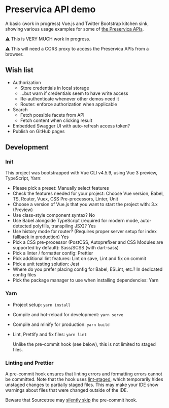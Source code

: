 # Preservica API demo

A basic (work in progress) Vue.js and Twitter Bootstrap kitchen sink, showing various usage examples
for some of [the Preservica APIs](https://developers.preservica.com/api-reference).

:warning:  This is VERY MUCH work in progress.

:warning:  This will need a CORS proxy to access the Preservica APIs from a browser.

## Wish list

- Authorization
  - Store credentials in local storage
  - ...but warn if credentials seem to have write access
  - Re-authenticate whenever other demos need it
  - Router: enforce authorization when applicable
- Search
  - Fetch possible facets from API
  - Fetch content when clicking result
- Embedded Swagger UI with auto-refresh access token?
- Publish on GitHub pages

## Development

### Init

This project was bootstrapped with Vue CLI v4.5.9, using Vue 3 preview, TypeScript, Yarn:

- Please pick a preset: Manually select features
- Check the features needed for your project: Choose Vue version, Babel, TS, Router, Vuex, CSS Pre-processors, Linter, Unit
- Choose a version of Vue.js that you want to start the project with: 3.x (Preview)
- Use class-style component syntax? No
- Use Babel alongside TypeScript (required for modern mode, auto-detected polyfills, transpiling JSX)? Yes
- Use history mode for router? (Requires proper server setup for index fallback in production) Yes
- Pick a CSS pre-processor (PostCSS, Autoprefixer and CSS Modules are supported by default): Sass/SCSS (with dart-sass)
- Pick a linter / formatter config: Prettier
- Pick additional lint features: Lint on save, Lint and fix on commit
- Pick a unit testing solution: Jest
- Where do you prefer placing config for Babel, ESLint, etc.? In dedicated config files
- Pick the package manager to use when installing dependencies: Yarn

### Yarn

- Project setup: `yarn install`

- Compile and hot-reload for development: `yarn serve`

- Compile and minify for production: `yarn build`

- Lint, Prettify and fix files: `yarn lint`

  Unlike the pre-commit hook (see below), this is not limited to staged files.

### Linting and Prettier

A pre-commit hook ensures that linting errors and formatting errors cannot be committed. Note that
the hook uses [lint-staged](https://github.com/okonet/lint-staged), which temporarily hides unstaged
changes to partially staged files. This may make your IDE show warnings about files that were
changed outside of the IDE.

Beware that Sourcetree may [silently skip](https://jira.atlassian.com/browse/SRCTREE-7184) the
pre-commit hook.
